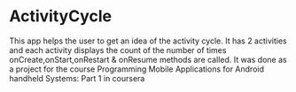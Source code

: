 # ActivityCycle
This app helps the user to get an idea of the activity cycle.
It has 2 activities and each activity displays the count of the number of times onCreate,onStart,onRestart & onResume methods are called.
It was done as a project for the course Programming Mobile Applications for Android handheld Systems: Part 1 in coursera
